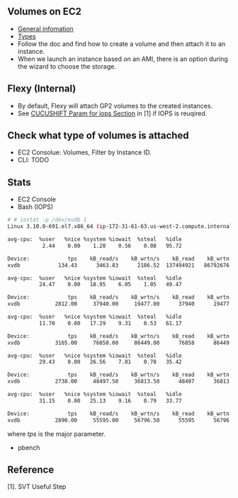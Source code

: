 
## Volumes on EC2

* [General infomation](http://docs.aws.amazon.com/AWSEC2/latest/UserGuide/Storage.html)
* [Types](http://docs.aws.amazon.com/AWSEC2/latest/UserGuide/EBSVolumeTypes.html)
* Follow the doc and find how to create a volume and then attach it to an instance.
* When we launch an instance based on an AMI, there is an option during the wizard to choose the storage.

## Flexy (Internal)

* By default, Flexy will attach GP2 volumes to the created instances.
* See [CUCUSHIFT Param for iops Section](https://docs.google.com/document/d/1TAZf_fu9ckNuVVbXBmzomVXmySmu0SAppHM-92uQeOM/edit#heading=h.8qr7g7g91wg9)
in [1] if IOPS is reuqired.

## Check what type of volumes is attached

* EC2 Consolue: Volumes, Filter by Instance ID.
* CLI: TODO

## Stats

* EC2 Console
* Bash (IOPS)

```sh
# # iostat -p /dev/xvdb 1
Linux 3.10.0-691.el7.x86_64 (ip-172-31-61-63.us-west-2.compute.internal) 	07/07/2017 	_x86_64_	(4 CPU)

avg-cpu:  %user   %nice %system %iowait  %steal   %idle
           2.44    0.00    1.20    0.56    0.08   95.72

Device:            tps    kB_read/s    kB_wrtn/s    kB_read    kB_wrtn
xvdb            134.43      3463.83      2186.52  137494921   86792676

avg-cpu:  %user   %nice %system %iowait  %steal   %idle
          24.47    0.00   18.95    6.05    1.05   49.47

Device:            tps    kB_read/s    kB_wrtn/s    kB_read    kB_wrtn
xvdb           2812.00     37940.00     19477.00      37940      19477

avg-cpu:  %user   %nice %system %iowait  %steal   %idle
          11.70    0.00   17.29    9.31    0.53   61.17

Device:            tps    kB_read/s    kB_wrtn/s    kB_read    kB_wrtn
xvdb           3165.00     76858.00     86449.00      76858      86449

avg-cpu:  %user   %nice %system %iowait  %steal   %idle
          29.43    0.00   26.56    7.81    0.78   35.42

Device:            tps    kB_read/s    kB_wrtn/s    kB_read    kB_wrtn
xvdb           2738.00     48497.50     36813.50      48497      36813

avg-cpu:  %user   %nice %system %iowait  %steal   %idle
          31.15    0.00   25.13    9.16    0.79   33.77

Device:            tps    kB_read/s    kB_wrtn/s    kB_read    kB_wrtn
xvdb           2890.00     55595.00     56796.50      55595      56796
```
where _tps_ is the major parameter.

* pbench



## Reference

[1]. SVT Useful Step
